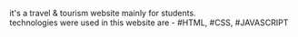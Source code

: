 it's a travel & tourism website mainly for students.  
technologies were used in this website are - #HTML, #CSS, #JAVASCRIPT 
